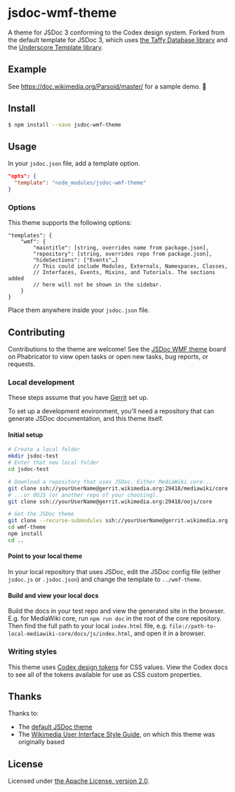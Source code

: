 # jsdoc-wmf-theme

A theme for JSDoc 3 conforming to the Codex design system. Forked from the
default template for JSDoc 3, which uses [the Taffy Database library](http://taffydb.com/)
and the [Underscore Template library](http://underscorejs.org/).

## Example
See https://doc.wikimedia.org/Parsoid/master/ for a sample demo. :rocket:

## Install
```bash
$ npm install --save jsdoc-wmf-theme
```

## Usage
In your `jsdoc.json` file, add a template option.
```json
"opts": {
  "template": "node_modules/jsdoc-wmf-theme"
}
```

### Options
This theme supports the following options:
```
"templates": {
    "wmf": {
        "maintitle": [string, overrides name from package.json],
        "repository": [string, overrides repo from package.json],
        "hideSections": ["Events"…]
        // This could include Modules, Externals, Namespaces, Classes,
        // Interfaces, Events, Mixins, and Tutorials. The sections added
        // here will not be shown in the sidebar.
    }
}
```
Place them anywhere inside your `jsdoc.json` file.

## Contributing
Contributions to the theme are welcome! See the [JSDoc WMF theme](https://phabricator.wikimedia.org/tag/jsdoc_wmf_theme/)
board on Phabricator to view open tasks or open new tasks, bug reports, or requests.

### Local development
These steps assume that you have [Gerrit](https://www.mediawiki.org/wiki/Gerrit/Tutorial) set up.

To set up a development environment, you'll need a repository that can generate JSDoc documentation,
and this theme itself.

#### Initial setup

```bash
# Create a local folder
mkdir jsdoc-test
# Enter that new local folder
cd jsdoc-test

# Download a repository that uses JSDoc. Either MediaWiki core...
git clone ssh://yourUserName@gerrit.wikimedia.org:29418/mediawiki/core
# ...or OOJS (or another repo of your choosing).
git clone ssh://yourUserName@gerrit.wikimedia.org:29418/oojs/core

# Get the JSDoc theme
git clone --recurse-submodules ssh://yourUserName@gerrit.wikimedia.org:29418/jsdoc/wmf-theme
cd wmf-theme
npm install
cd ..
```

#### Point to your local theme
In your local repository that uses JSDoc, edit the JSDoc config file (either `jsdoc.js` or
`.jsdoc.json`) and change the template to `../wmf-theme`.

#### Build and view your local docs
Build the docs in your test repo and view the generated site in the browser. E.g. for MediaWiki
core, run `npm run doc` in the root of the core repository. Then find the full path to your local
`index.html` file, e.g. `file://path-to-local-mediawiki-core/docs/js/index.html`, and open it in a
browser.

### Writing styles
This theme uses [Codex design tokens](https://doc.wikimedia.org/codex/latest/design-tokens/overview.html)
for CSS values. View the Codex docs to see all of the tokens available for use as CSS custom
properties.

## Thanks
Thanks to:
- The [default JSDoc theme](https://github.com/jsdoc3/jsdoc)
- The [Wikimedia User Interface Style Guide](https://wikimedia.github.io/WikimediaUI-Style-Guide/),
  on which this theme was originally based

## License
Licensed under [the Apache License, version 2.0](LICENSE.md).
